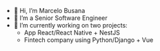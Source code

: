 - 👋 Hi, I’m Marcelo Busana
- 👀 I’m a Senior Software Engineer
- 🌱 I’m currently working on two projects: 
  - App React/React Native + NestJS
  - Fintech company using Python/Django + Vue
